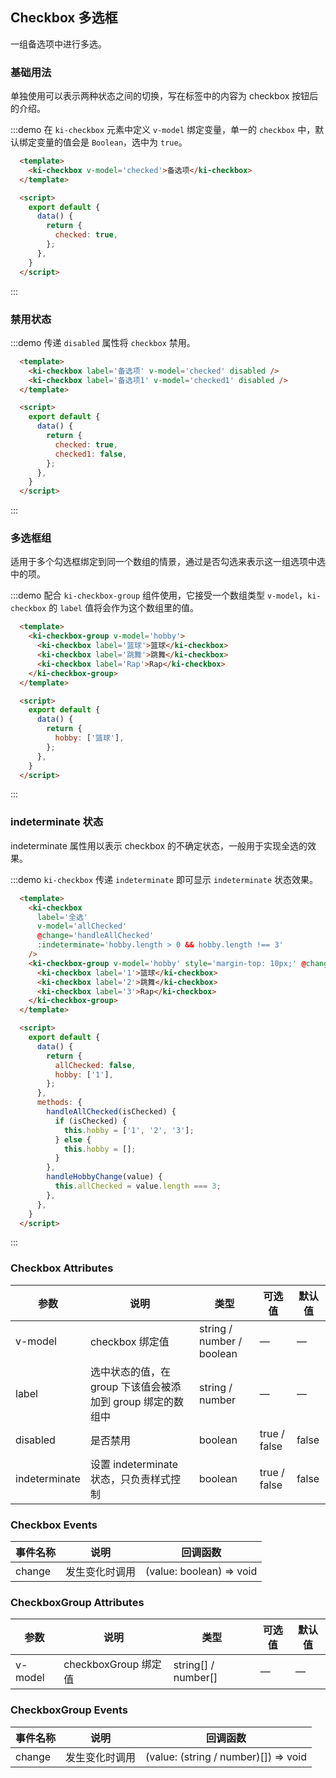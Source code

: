 ## Checkbox 多选框
一组备选项中进行多选。

### 基础用法
单独使用可以表示两种状态之间的切换，写在标签中的内容为 checkbox 按钮后的介绍。

:::demo 在 `ki-checkbox` 元素中定义 `v-model` 绑定变量，单一的 `checkbox` 中，默认绑定变量的值会是 `Boolean`，选中为 `true`。
```html
  <template>
    <ki-checkbox v-model='checked'>备选项</ki-checkbox>
  </template>

  <script>
    export default {
      data() {
        return {
          checked: true,
        };
      },
    }
  </script>
```
:::

### 禁用状态

:::demo 传递 `disabled` 属性将 `checkbox` 禁用。
```html
  <template>
    <ki-checkbox label='备选项' v-model='checked' disabled />
    <ki-checkbox label='备选项1' v-model='checked1' disabled />
  </template>

  <script>
    export default {
      data() {
        return {
          checked: true,
          checked1: false,
        };
      },
    }
  </script>
```
:::

### 多选框组
适用于多个勾选框绑定到同一个数组的情景，通过是否勾选来表示这一组选项中选中的项。

:::demo 配合 `ki-checkbox-group` 组件使用，它接受一个数组类型 `v-model`，`ki-checkbox` 的 `label` 值将会作为这个数组里的值。
```html
  <template>
    <ki-checkbox-group v-model='hobby'>
      <ki-checkbox label='篮球'>篮球</ki-checkbox>
      <ki-checkbox label='跳舞'>跳舞</ki-checkbox>
      <ki-checkbox label='Rap'>Rap</ki-checkbox>
    </ki-checkbox-group>
  </template>

  <script>
    export default {
      data() {
        return {
          hobby: ['篮球'],
        };
      },
    }
  </script>
```
:::

### indeterminate 状态
indeterminate 属性用以表示 checkbox 的不确定状态，一般用于实现全选的效果。

:::demo  `ki-checkbox` 传递 `indeterminate` 即可显示 `indeterminate` 状态效果。
```html
  <template>
    <ki-checkbox
      label='全选'
      v-model='allChecked'
      @change='handleAllChecked'
      :indeterminate='hobby.length > 0 && hobby.length !== 3'
    />
    <ki-checkbox-group v-model='hobby' style='margin-top: 10px;' @change='handleHobbyChange'>
      <ki-checkbox label='1'>篮球</ki-checkbox>
      <ki-checkbox label='2'>跳舞</ki-checkbox>
      <ki-checkbox label='3'>Rap</ki-checkbox>
    </ki-checkbox-group>
  </template>

  <script>
    export default {
      data() {
        return {
          allChecked: false,
          hobby: ['1'],
        };
      },
      methods: {
        handleAllChecked(isChecked) {
          if (isChecked) {
            this.hobby = ['1', '2', '3'];
          } else {
            this.hobby = [];
          }
        },
        handleHobbyChange(value) {
          this.allChecked = value.length === 3;
        },
      },
    }
  </script>
```
:::

### Checkbox Attributes
| 参数 | 说明 | 类型 | 可选值 | 默认值 |
| --- | ---  | --- | ---   | ---   |
| v-model | checkbox 绑定值 | string / number / boolean | — | — |
| label | 选中状态的值，在 group 下该值会被添加到 group 绑定的数组中 | string / number | — | — |
| disabled | 是否禁用 | boolean | true / false | false |
| indeterminate | 设置 indeterminate 状态，只负责样式控制 | boolean | true / false | false |

### Checkbox Events
| 事件名称 | 说明 | 回调函数 |
| --- | ---  | --- |
| change | 发生变化时调用 | (value: boolean) => void |


### CheckboxGroup Attributes
| 参数 | 说明 | 类型 | 可选值 | 默认值 |
| --- | ---  | --- | ---   | ---   |
| v-model | checkboxGroup 绑定值 | string[] / number[] | — | — |

### CheckboxGroup Events
| 事件名称 | 说明 | 回调函数 |
| --- | ---  | --- |
| change | 发生变化时调用 | (value: (string / number)[]) => void |
